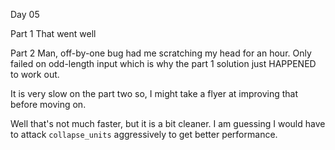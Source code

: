 Day 05

Part 1
That went well

Part 2
Man, off-by-one bug had me scratching my head for an hour. Only failed on odd-length input which is why the part 1 solution just HAPPENED to work out.

It is very slow on the part two so, I might take a flyer at improving that before moving on.

Well that's not much faster, but it is a bit cleaner. I am guessing I would have to attack `collapse_units` aggressively to get better performance.

